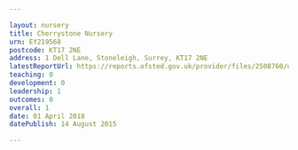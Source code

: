 ```yaml
---

layout: nursery
title: Cherrystone Nursery
urn: EY219568
postcode: KT17 2NE
address: 1 Dell Lane, Stoneleigh, Surrey, KT17 2NE
latestReportUrl: https://reports.ofsted.gov.uk/provider/files/2508760/urn/EY219568.pdf
teaching: 0
development: 0
leadership: 1
outcomes: 0
overall: 1
date: 01 April 2018 
datePublish: 14 August 2015

---
```

